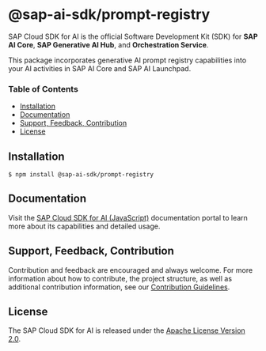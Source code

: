 # @sap-ai-sdk/prompt-registry

SAP Cloud SDK for AI is the official Software Development Kit (SDK) for **SAP AI Core**, **SAP Generative AI Hub**, and **Orchestration Service**.

This package incorporates generative AI prompt registry capabilities into your AI activities in SAP AI Core and SAP AI Launchpad.

### Table of Contents

- [Installation](#installation)
- [Documentation](#documentation)
- [Support, Feedback, Contribution](#support-feedback-contribution)
- [License](#license)

## Installation

```
$ npm install @sap-ai-sdk/prompt-registry
```

## Documentation

Visit the [SAP Cloud SDK for AI (JavaScript)](https://sap.github.io/ai-sdk/docs/js/overview-cloud-sdk-for-ai-js) documentation portal to learn more about its capabilities and detailed usage.

## Support, Feedback, Contribution

Contribution and feedback are encouraged and always welcome.
For more information about how to contribute, the project structure, as well as additional contribution information, see our [Contribution Guidelines](https://github.com/SAP/ai-sdk-js/blob/main/CONTRIBUTING.md).

## License

The SAP Cloud SDK for AI is released under the [Apache License Version 2.0](http://www.apache.org/licenses/).
